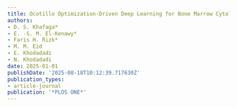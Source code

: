 ```yaml
---
title: Ocotillo Optimization-Driven Deep Learning for Bone Marrow Cytology Classification
authors:
- D. S. Khafaga*
- E. -S. M. El-Kenawy*
- Faris H. Rizk*
- M. M. Eid
- E. Khodadadi
- N. Khodadadi
date: 2025-01-01
publishDate: '2025-08-18T10:12:39.717630Z'
publication_types:
- article-journal
publication: '*PLOS ONE*'
---
```

